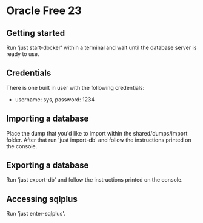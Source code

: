 # Oracle Free 23

## Getting started
Run 'just start-docker' within a terminal and wait until the database server is ready to use.

## Credentials
There is one built in user with the following credentials:
- username: sys, password: 1234

## Importing a database
Place the dump that you'd like to import within the shared/dumps/import folder. After that run 'just import-db' and follow the instructions printed on the console.

## Exporting a database
Run 'just export-db' and follow the instructions printed on the console.

## Accessing sqlplus
Run 'just enter-sqlplus'.